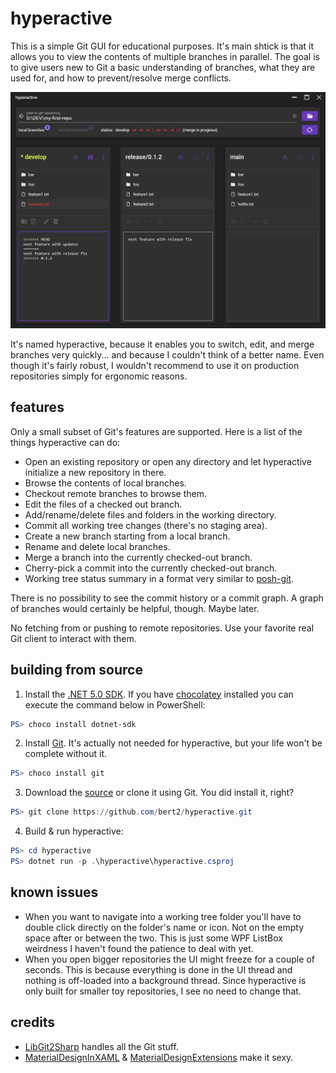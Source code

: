 # hyperactive

This is a simple Git GUI for educational purposes. It's main shtick is that it allows you to view the contents of multiple branches in parallel. The goal is to give users new to Git a basic understanding of branches, what they are used for, and how to prevent/resolve merge conflicts.

![Screenshot](screenshot.png "Screenshot")

It's named hyperactive, because it enables you to switch, edit, and merge branches very quickly... and because I couldn't think of a better name. Even though it's fairly robust, I wouldn't recommend to use it on production repositories simply for ergonomic reasons.

## features

Only a small subset of Git's features are supported. Here is a list of the things hyperactive can do:

- Open an existing repository or open any directory and let hyperactive initialize a new repository in there.
- Browse the contents of local branches.
- Checkout remote branches to browse them.
- Edit the files of a checked out branch.
- Add/rename/delete files and folders in the working directory.
- Commit all working tree changes (there's no staging area).
- Create a new branch starting from a local branch.
- Rename and delete local branches.
- Merge a branch into the currently checked-out branch.
- Cherry-pick a commit into the currently checked-out branch.
- Working tree status summary in a format very similar to [posh-git](https://github.com/dahlbyk/posh-git#git-status-summary-information).

There is no possibility to see the commit history or a commit graph. A graph of branches would certainly be helpful, though. Maybe later.

No fetching from or pushing to remote repositories. Use your favorite real Git client to interact with them.

## building from source

1. Install the [.NET 5.0 SDK](https://dotnet.microsoft.com/download). If you have [chocolatey](https://chocolatey.org/) installed you can execute the command below in PowerShell:

```powershell
PS> choco install dotnet-sdk
```

2. Install [Git](https://git-scm.com/). It's actually not needed for hyperactive, but your life won't be complete without it.

```powershell
PS> choco install git
```

3. Download the [source](https://github.com/bert2/hyperactive/archive/refs/heads/main.zip) or clone it using Git. You did install it, right?

```powershell
PS> git clone https://github.com/bert2/hyperactive.git
```

4. Build & run hyperactive:

```powershell
PS> cd hyperactive
PS> dotnet run -p .\hyperactive\hyperactive.csproj
```


## known issues

- When you want to navigate into a working tree folder you'll have to double click directly on the folder's name or icon. Not on the empty space after or between the two. This is just some WPF ListBox weirdness I haven't found the patience to deal with yet.
- When you open bigger repositories the UI might freeze for a couple of seconds. This is because everything is done in the UI thread and nothing is off-loaded into a background thread. Since hyperactive is only built for smaller toy repositories, I see no need to change that.

## credits

- [LibGit2Sharp](https://github.com/libgit2/libgit2sharp) handles all the Git stuff.
- [MaterialDesignInXAML](https://github.com/MaterialDesignInXAML/MaterialDesignInXamlToolkit) & [MaterialDesignExtensions](https://github.com/spiegelp/MaterialDesignExtensions) make it sexy.
